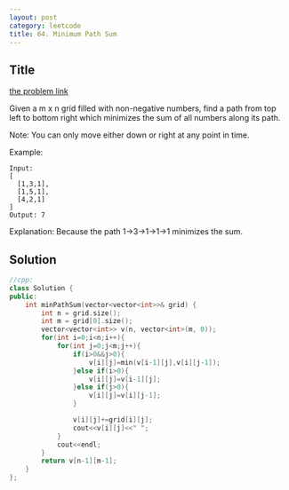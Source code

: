 ```yaml
---
layout: post
category: leetcode
title: 64. Minimum Path Sum
---
```

## Title
[the problem link](https://leetcode.com/problems/minimum-path-sum/description/)

Given a m x n grid filled with non-negative numbers, find a path from top left to bottom right which minimizes the sum of all numbers along its path.

Note: You can only move either down or right at any point in time.

Example:
	
	Input:
	[
	  [1,3,1],
	  [1,5,1],
	  [4,2,1]
	]
	Output: 7
Explanation: Because the path 1→3→1→1→1 minimizes the sum.

## Solution
```c++
//cpp:
class Solution {
public:
    int minPathSum(vector<vector<int>>& grid) {
        int n = grid.size();
		int m = grid[0].size();
		vector<vector<int>> v(n, vector<int>(m, 0));
        for(int i=0;i<n;i++){
            for(int j=0;j<m;j++){
                if(i>0&&j>0){
                    v[i][j]=min(v[i-1][j],v[i][j-1]);
                }else if(i>0){
                    v[i][j]=v[i-1][j];
                }else if(j>0){
                    v[i][j]=v[i][j-1];
                }

                v[i][j]+=grid[i][j];
                cout<<v[i][j]<<" ";
            }
            cout<<endl;
        }
        return v[n-1][m-1];
    }
};
```
